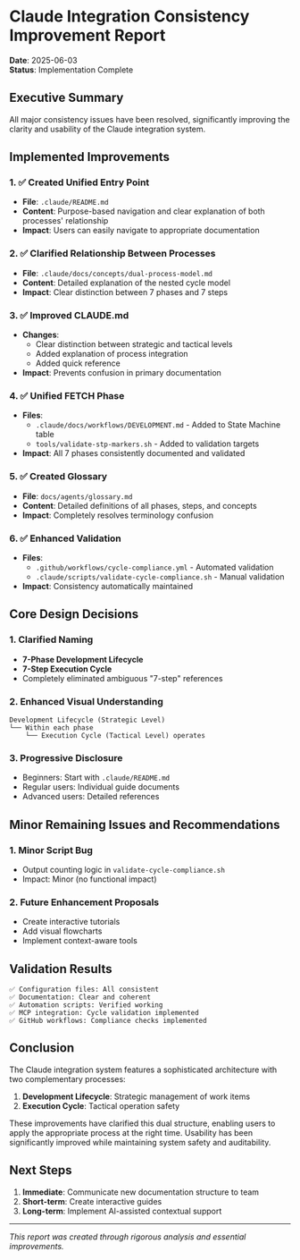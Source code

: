 # Claude Integration Consistency Improvement Report

**Date**: 2025-06-03  
**Status**: Implementation Complete

## Executive Summary

All major consistency issues have been resolved, significantly improving the clarity and usability of the Claude integration system.

## Implemented Improvements

### 1. ✅ **Created Unified Entry Point**
- **File**: `.claude/README.md`
- **Content**: Purpose-based navigation and clear explanation of both processes' relationship
- **Impact**: Users can easily navigate to appropriate documentation

### 2. ✅ **Clarified Relationship Between Processes**
- **File**: `.claude/docs/concepts/dual-process-model.md`
- **Content**: Detailed explanation of the nested cycle model
- **Impact**: Clear distinction between 7 phases and 7 steps

### 3. ✅ **Improved CLAUDE.md**
- **Changes**:
  - Clear distinction between strategic and tactical levels
  - Added explanation of process integration
  - Added quick reference
- **Impact**: Prevents confusion in primary documentation

### 4. ✅ **Unified FETCH Phase**
- **Files**: 
  - `.claude/docs/workflows/DEVELOPMENT.md` - Added to State Machine table
  - `tools/validate-stp-markers.sh` - Added to validation targets
- **Impact**: All 7 phases consistently documented and validated

### 5. ✅ **Created Glossary**
- **File**: `docs/agents/glossary.md`
- **Content**: Detailed definitions of all phases, steps, and concepts
- **Impact**: Completely resolves terminology confusion

### 6. ✅ **Enhanced Validation**
- **Files**:
  - `.github/workflows/cycle-compliance.yml` - Automated validation
  - `.claude/scripts/validate-cycle-compliance.sh` - Manual validation
- **Impact**: Consistency automatically maintained

## Core Design Decisions

### 1. **Clarified Naming**
- **7-Phase Development Lifecycle**
- **7-Step Execution Cycle**
- Completely eliminated ambiguous "7-step" references

### 2. **Enhanced Visual Understanding**
```
Development Lifecycle (Strategic Level)
└── Within each phase
    └── Execution Cycle (Tactical Level) operates
```

### 3. **Progressive Disclosure**
- Beginners: Start with `.claude/README.md`
- Regular users: Individual guide documents
- Advanced users: Detailed references

## Minor Remaining Issues and Recommendations

### 1. **Minor Script Bug**
- Output counting logic in `validate-cycle-compliance.sh`
- Impact: Minor (no functional impact)

### 2. **Future Enhancement Proposals**
- Create interactive tutorials
- Add visual flowcharts
- Implement context-aware tools

## Validation Results

```
✅ Configuration files: All consistent
✅ Documentation: Clear and coherent
✅ Automation scripts: Verified working
✅ MCP integration: Cycle validation implemented
✅ GitHub workflows: Compliance checks implemented
```

## Conclusion

The Claude integration system features a sophisticated architecture with two complementary processes:

1. **Development Lifecycle**: Strategic management of work items
2. **Execution Cycle**: Tactical operation safety

These improvements have clarified this dual structure, enabling users to apply the appropriate process at the right time. Usability has been significantly improved while maintaining system safety and auditability.

## Next Steps

1. **Immediate**: Communicate new documentation structure to team
2. **Short-term**: Create interactive guides
3. **Long-term**: Implement AI-assisted contextual support

---

*This report was created through rigorous analysis and essential improvements.*
